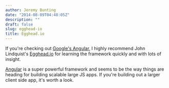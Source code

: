 ```yaml
---
author: Jeremy Bunting
date: "2014-08-09T04:48:05Z"
description: ""
draft: false
slug: egghead-io
title: Egghead.io
---
```


If you're checking out [Google's Angular](http://angularjs.org/), I highly recommend John Lindquist's [Egghead.io](http://egghead.io/lessons) for learning the framework quickly and with lots of insight.

[Angular](http://angularjs.org/) is a super powerful framework and seems to be the way things are heading for building scalable large JS apps. If you're building out a
larger client side app, it's worth a look.

